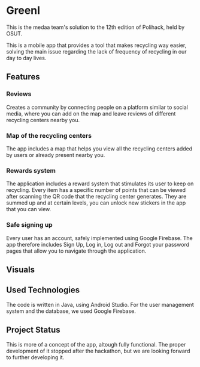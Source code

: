 # GreenI

This is the medaa team's solution to the 12th edition of Polihack, held by OSUT.

This is a mobile app that provides a tool that makes recycling way easier, solving the main issue regarding the lack of frequency of recycling in our day to day lives.

## Features

### Reviews

Creates a community by connecting people on a platform similar to social media, where you can add on the map and leave reviews of different recycling centers nearby you.

### Map of the recycling centers

The app includes a map that helps you view all the recycling centers added by users or already present nearby you. 

### Rewards system

The application includes a reward system that stimulates its user to keep on recycling. Every item has a specific number of points that can be viewed after scanning the QR code that the recycling center generates. They are summed up and at certain levels, you can unlock new stickers in the app that you can view.

### Safe signing up

Every user has an account, safely implemented using Google Firebase. The app therefore includes Sign Up, Log in, Log out and Forgot your password pages that allow you to navigate through the application. 

## Visuals



## Used Technologies

The code is written in Java, using Android Studio. 
For the user management system and the database, we used Google Firebase.

## Project Status

This is more of a concept of the app, altough fully functional. The proper development of it stopped after the hackathon, but we are looking forward to further developing it.
